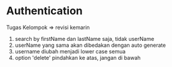 # Authentication
Tugas Kelompok
=> revisi kemarin
1. search by firstName dan lastName saja, tidak userName
2. userName yang sama akan dibedakan dengan auto generate
3. username diubah menjadi lower case semua
4. option 'delete' pindahkan ke atas, jangan di bawah
